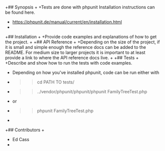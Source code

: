 +## Synopsis
+
+Tests are done with phpunit Installation instructions can be found here.
+ https://phpunit.de/manual/current/en/installation.html
+
+## Installation
+
+Provide code examples and explanations of how to get the project.
+
+## API Reference
+
+Depending on the size of the project, if it is small and simple enough the reference docs can be added to the README. For medium size to larger projects it is important to at least provide a link to where the API reference docs live.
+
+## Tests
+
+Describe and show how to run the tests with code examples.
+ Depending on how you've installed phpunit, code can be run either with
+ >>cd PATH TO tests/
+ >>../vendor/phpunit/phpunit/phpunit FamilyTreeTest.php
+ or
+ >>phpunit FamilyTreeTest.php
+
+## Contributors
+
+ Ed Cass
+
